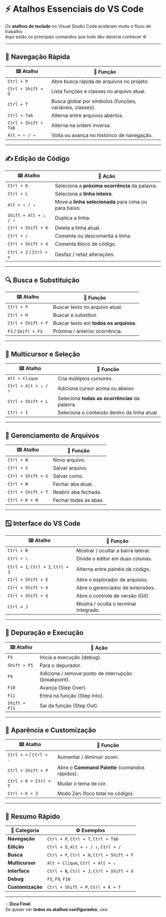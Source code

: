 # ⚡ Atalhos Essenciais do VS Code

Os **atalhos de teclado** no Visual Studio Code aceleram muito o fluxo de trabalho.  
Aqui estão os principais comandos que todo dev deveria conhecer ⚙️

---

## 🧭 Navegação Rápida

| ⌨️ **Atalho** | 📝 **Função** |
|---------------|--------------|
| `Ctrl + P` | Abre busca rápida de arquivos no projeto. |
| `Ctrl + Shift + O` | Lista funções e classes no arquivo atual. |
| `Ctrl + T` | Busca global por símbolos (funções, variáveis, classes). |
| `Ctrl + Tab` | Alterna entre arquivos abertos. |
| `Ctrl + Shift + Tab` | Alterna na ordem inversa. |
| `Alt + ← / →` | Volta ou avança no histórico de navegação. |

---

## ✍️ Edição de Código

| ⌨️ **Atalho** | 📝 **Ação** |
|---------------|------------|
| `Ctrl + D` | Seleciona a **próxima ocorrência** da palavra. |
| `Ctrl + L` | Seleciona a **linha inteira**. |
| `Alt + ↑ / ↓` | Move a **linha selecionada** para cima ou para baixo. |
| `Shift + Alt + ↓ / ↑` | Duplica a linha. |
| `Ctrl + Shift + K` | Deleta a linha atual. |
| `Ctrl + /` | Comenta ou descomenta a linha. |
| `Ctrl + Shift + A` | Comenta bloco de código. |
| `Ctrl + Z` / `Ctrl + Y` | Desfaz / refaz alterações. |

---

## 🔍 Busca e Substituição

| ⌨️ **Atalho** | 📝 **Função** |
|---------------|--------------|
| `Ctrl + F` | Buscar texto no arquivo atual. |
| `Ctrl + H` | Buscar e substituir. |
| `Ctrl + Shift + F` | Buscar texto em **todos os arquivos**. |
| `F3` / `Shift + F3` | Próxima / anterior ocorrência. |

---

## 🧩 Multicursor e Seleção

| ⌨️ **Atalho** | 📝 **Função** |
|---------------|--------------|
| `Alt + Clique` | Cria múltiplos cursores. |
| `Ctrl + Alt + ↓ / ↑` | Adiciona cursor acima ou abaixo. |
| `Ctrl + Shift + L` | Seleciona **todas as ocorrências** da palavra. |
| `Ctrl + I` | Seleciona o conteúdo dentro da linha atual. |

---

## 📁 Gerenciamento de Arquivos

| ⌨️ **Atalho** | 📝 **Função** |
|---------------|--------------|
| `Ctrl + N` | Novo arquivo. |
| `Ctrl + S` | Salvar arquivo. |
| `Ctrl + Shift + S` | Salvar como. |
| `Ctrl + W` | Fechar aba atual. |
| `Ctrl + Shift + T` | Reabrir aba fechada. |
| `Ctrl + K + W` | Fechar todas as abas. |

---

## 🪟 Interface do VS Code

| ⌨️ **Atalho** | 📝 **Função** |
|---------------|--------------|
| `Ctrl + B` | Mostrar / ocultar a barra lateral. |
| `Ctrl + \` | Divide o editor em duas colunas. |
| `Ctrl + 1`, `Ctrl + 2`, `Ctrl + 3` | Alterna entre painéis de código. |
| `Ctrl + Shift + E` | Abre o explorador de arquivos. |
| `Ctrl + Shift + X` | Abre o gerenciador de extensões. |
| `Ctrl + Shift + G` | Abre o controle de versão (Git). |
| `Ctrl + J` | Mostra / oculta o terminal integrado. |

---

## 🧠 Depuração e Execução

| ⌨️ **Atalho** | 📝 **Ação** |
|---------------|-------------|
| `F5` | Inicia a execução (debug). |
| `Shift + F5` | Para o depurador. |
| `F9` | Adiciona / remove ponto de interrupção (breakpoint). |
| `F10` | Avança (Step Over). |
| `F11` | Entra na função (Step Into). |
| `Shift + F11` | Sai da função (Step Out). |

---

## 🎨 Aparência e Customização

| ⌨️ **Atalho** | 📝 **Função** |
|---------------|--------------|
| `Ctrl + =` / `Ctrl + -` | Aumentar / diminuir zoom. |
| `Ctrl + Shift + P` | Abre o **Command Palette** (comandos rápidos). |
| `Ctrl + K + Ctrl + T` | Mudar o tema de cor. |
| `Ctrl + K + Z` | Modo Zen (foco total no código). |

---

## 🧾 Resumo Rápido

| 🔹 Categoria | ⚙️ Exemplos |
|--------------|-------------|
| **Navegação** | `Ctrl + P`, `Ctrl + T`, `Ctrl + Tab` |
| **Edição** | `Ctrl + D`, `Alt + ↑ / ↓`, `Ctrl + /` |
| **Busca** | `Ctrl + F`, `Ctrl + H`, `Ctrl + Shift + F` |
| **Multicursor** | `Alt + Clique`, `Ctrl + Alt + ↓` |
| **Interface** | `Ctrl + B`, `Ctrl + J`, `Ctrl + Shift + X` |
| **Debug** | `F5`, `F9`, `F10` |
| **Customização** | `Ctrl + Shift + P`, `Ctrl + K + T` |

---

💡 **Dica Final:**  
Se quiser ver **todos os atalhos configurados**, use:
